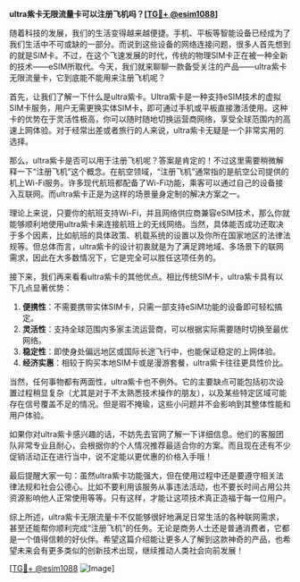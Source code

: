 **ultra紫卡无限流量卡可以注册飞机吗？[[TG💪+ @esim1088](https://t.me/s/esim1088)]**

随着科技的发展，我们的生活变得越来越便捷。手机、平板等智能设备已经成为了我们生活中不可或缺的一部分。而说到这些设备的网络连接问题，很多人首先想到的就是SIM卡。不过，在这个飞速发展的时代，传统的物理SIM卡正在被一种全新的技术——eSIM所取代。今天，我们就来聊聊一款备受关注的产品——ultra紫卡无限流量卡，它到底能不能用来注册飞机呢？

首先，让我们了解一下什么是ultra紫卡。Ultra紫卡是一种支持eSIM技术的虚拟SIM卡服务，用户无需更换实体SIM卡，即可通过手机或平板直接激活使用。这种卡的优势在于灵活性极高，你可以随时随地切换运营商网络，享受全球范围内的高速上网体验。对于经常出差或者旅行的人来说，ultra紫卡无疑是一个非常实用的选择。

那么，ultra紫卡是否可以用于注册飞机呢？答案是肯定的！不过这里需要稍微解释一下“注册飞机”这个概念。在航空领域，“注册飞机”通常指的是航空公司提供的机上Wi-Fi服务。许多现代航班都配备了Wi-Fi功能，乘客可以通过自己的设备接入互联网。而ultra紫卡正是为这样的场景量身定制的解决方案之一。

理论上来说，只要你的航班支持Wi-Fi，并且网络供应商兼容eSIM技术，那么你就能够顺利地使用ultra紫卡来连接航班上的无线网络。当然，具体能否成功还取决于多个因素，比如航班的具体政策、机载系统的设置以及你所在国家地区的法律法规等。但总体而言，ultra紫卡的设计初衷就是为了满足跨地域、多场景下的联网需求，因此在大多数情况下，它是完全可以胜任这项任务的。

接下来，我们再来看看ultra紫卡的其他优点。相比传统SIM卡，ultra紫卡具有以下几点显著优势：

1. **便携性**：不需要携带实体SIM卡，只需一部支持eSIM功能的设备即可轻松搞定。
2. **灵活性**：支持全球范围内多家主流运营商，可以根据实际需要随时切换至最优网络。
3. **稳定性**：即使身处偏远地区或国际长途飞行中，也能保证稳定的上网体验。
4. **经济实惠**：相较于购买本地SIM卡或是漫游套餐，ultra紫卡往往更具性价比。

当然，任何事物都有两面性，ultra紫卡也不例外。它的主要缺点可能包括初次设置过程稍显复杂（尤其是对于不太熟悉技术操作的朋友），以及某些特定区域可能存在信号覆盖不足的情况。但是瑕不掩瑜，这些小问题并不会影响到其整体性能和用户体验。

如果你对ultra紫卡感兴趣的话，不妨先去官网了解一下详细信息。他们的客服团队非常专业且耐心，会根据你的个人情况推荐最适合你的方案。而且现在还有不少促销活动正在进行当中，说不定能以更优惠的价格入手哦！

最后提醒大家一句：虽然ultra紫卡功能强大，但在使用过程中还是要遵守相关法律法规和社会公德心。比如不要利用该服务从事违法活动，也不要长时间占用公共资源影响他人正常使用等等。只有这样，才能让这项技术真正造福于每一位用户。

综上所述，ultra紫卡无限流量卡不仅能够很好地满足日常生活的各种联网需求，甚至还能帮你顺利完成“注册飞机”的任务。无论是商务人士还是普通消费者，它都是一个值得信赖的好伙伴。希望这篇介绍能让更多人了解到这款神奇的产品，也希望未来会有更多类似的创新技术出现，继续推动人类社会向前发展！

[[TG💪+ @esim1088](https://t.me/s/esim1088) ![Image](https://i.postimg.cc/4NQfJmqS/Snipaste-2025-05-13-00-14-12.png)]
